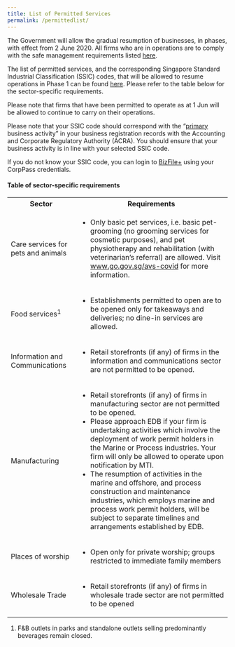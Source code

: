 ```yaml
---
title: List of Permitted Services
permalink: /permittedlist/
---
```


The Government will allow the gradual resumption of businesses, in phases, with effect from 2 June 2020. All firms who are in operations are to comply with the safe management requirements listed <a href="https://covid.gobusiness.gov.sg/safemanagement/general/">here</a>. 

The list of permitted services, and the corresponding Singapore Standard Industrial Classification (SSIC) codes, that will be allowed to resume operations in Phase 1 can be found <a href="https://go.gov.sg/permittedserviceslist">here</a>. Please refer to the table below for the sector-specific requirements.

Please note that firms that have been permitted to operate as at 1 Jun will be allowed to continue to carry on their operations.

Please note that your SSIC code should correspond with the “<ins>primary</ins> business activity” in your business registration records with the Accounting and Corporate Regulatory Authority (ACRA). You should ensure that your business activity is in line with your selected SSIC code. 

If you do not know your SSIC code, you can login to <a href="https://www.bizfile.gov.sg/">BizFile+</a> using your CorpPass credentials. 


#### **Table of sector-specific requirements**

<table>
    <tr>
        <th>Sector</th>
        <th>Requirements</th>
    </tr>
    <tr>
        <td>Care services for pets and animals</td>
        <td>
            <ul>
                <li>
                    Only basic pet services, i.e. basic pet-grooming (no grooming services for cosmetic purposes), and pet physiotherapy and rehabilitation (with veterinarian’s referral) are allowed. Visit <a href="https://www.go.gov.sg/avs-covid">www.go.gov.sg/avs-covid</a> for more information. 
                </li>
            </ul>
        </td>
    </tr>
    <tr>
        <td>Food services<sup>1</sup></td>
        <td>
            <ul>
                <li>
                    Establishments permitted to open are to be opened only for takeaways and deliveries; no dine-in services are allowed.
                </li>
            </ul>
        </td>
    </tr>
    <tr>
        <td>Information and Communications</td>
        <td>
            <ul>
                <li>
                    Retail storefronts (if any) of firms in the information and communications sector are not permitted to be opened.
                </li>
            </ul>
        </td>
    </tr>
    <tr>
        <td>Manufacturing</td>
        <td>
            <ul>
                <li>
                    Retail storefronts (if any) of firms in manufacturing sector are not permitted to be opened.
                </li>
                <li>
                    Please approach EDB if your firm is undertaking activities which involve the deployment of work permit holders in the Marine or Process industries. Your firm will only be allowed to operate upon notification by MTI.
                </li>
                <li>
                    The resumption of activities in the marine and offshore, and process construction and maintenance industries, which employs marine and process work permit holders, will be subject to separate timelines and arrangements established by EDB.
                </li>
            </ul>
        </td>
    </tr>
    <tr>
        <td>Places of worship</td>
        <td>
            <ul>
                <li>
                    Open only for private worship; groups restricted to immediate family members
                </li>
            </ul>
        </td>
    </tr>
    <tr>
        <td>Wholesale Trade</td>
        <td>
            <ul>
                <li>
                    Retail storefronts (if any) of firms in wholesale trade sector are not permitted to be opened
                </li>
            </ul>
        </td>
    </tr>
</table>



1. F&B outlets in parks and standalone outlets selling predominantly beverages remain closed.